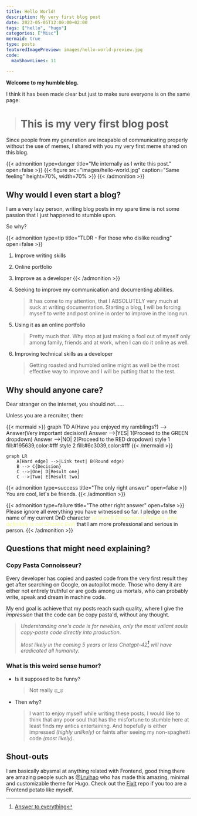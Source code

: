 ```yaml
---
title: Hello World!
description: My very first blog post
date: 2023-05-05T12:00:00+02:00
tags: ["hello", "hugo"]
categories: ["Misc"]
mermaid: true
type: posts
featuredImagePreview: images/hello-world-preview.jpg
code:
  maxShownLines: 11

---
```


**Welcome to my humble blog.**
<!--more-->

I think it has been made clear but just to make sure everyone is on the same page:

> # This is my very first blog post

Since people from my generation are incapable of communicating properly without the use of memes, I shared with you my very first meme shared on this blog.

{{< admonition type=danger title="Me internally as I write this post."  open=false >}}
{{< figure src="images/hello-world.jpg" caption="Same feeling" height=70%, width=70% >}}
{{< /admonition >}}

## Why would I even start a blog?

I am a very lazy person, writing blog posts in my spare time is not some passion that I just happened to stumble upon.

So why?

{{< admonition type=tip title="TLDR - For those who dislike reading" open=false >}}

1. Improve writing skills
2. Online portfolio
3. Improve as a developer
{{< /admonition >}}

1. Seeking to improve my communication and documenting abilities.
      > It has come to my attention, that I ABSOLUTELY very much at suck at writing documentation. Starting a blog, I will be forcing myself to write and post online in order to improve in the long run.

2. Using it as an online portfolio
      > Pretty much that. Why stop at just making a fool out of myself only among family, friends and at work, when I can do it online as well.

3. Improving technical skills as a developer
      > Getting roasted and humbled online might as well be the most effective way to improve and I will be putting that to the test.

## Why should anyone care?

Dear stranger on the internet, you should not......

Unless you are a recruiter, then:

{{< mermaid >}}
graph TD
    A(Have you enjoyed my ramblings?) --> Answer(Very important decision!)
    Answer -->|YES| 1(Proceed to the GREEN dropdown)
    Answer -->|NO| 2(Proceed to the RED dropdown)
    style 1 fill:#195639,color:#fff
    style 2 fill:#6c3039,color:#fff
{{< /mermaid >}}

```mermaid
graph LR
    A[Hard edge] -->|Link text| B(Round edge)
    B --> C{Decision}
    C -->|One| D[Result one]
    C -->|Two| E[Result two]
```


{{< admonition type=success title="The only right answer"  open=false >}}
You are cool, let's be friends.
{{< /admonition >}}

{{< admonition type=failure title="The other right answer"  open=false >}}
Please ignore all everything you have witnessed so far. I pledge on the name of my current DnD character <span style="color:#f1fa8c">(_a level 8 Dragonborn Paladin, who definitely is not Chaotic Evil_)</span> that I am more professional and serious in person.
{{< /admonition >}}

## Questions that might need explaining?

### Copy Pasta Connoisseur?

Every developer has copied and pasted code from the very first result they get after searching on Google, on autopilot mode. Those who deny it are either not entirely truthful or are gods among us mortals, who can probably write, speak and dream in machine code.

My end goal is achieve that my posts reach such quality, where I give the _impression_ that the code can be copy pasta'd, without any thought.  

> _Understanding one's code is for newbies, only the most valiant souls copy-paste code directly into production_.
>
> *Most likely in the coming 5 years or less Chatgpt-42[^1] will have eradicated all humanity.*

### What is this weird sense humor?

- Is it supposed to be funny?
  > Not really ಥ_ಥ

- Then why?
  > I want to enjoy myself while writing these posts. I would like to think that any poor soul that has the misfortune to stumble here at least finds my antics entertaining. And hopefully is either impressed _(highly unlikely)_ or faints after seeing my non-spaghetti code _(most likely)_.

## Shout-outs

I am basically abysmal at anything related with Frontend, good thing there are amazing people such as [@Lruihao](https://github.com/Lruihao) who has made this amazing, minimal and customizable theme for Hugo. Check out the [Fixlt](https://github.com/hugo-fixit/FixIt) repo if you too are a Frontend potato like myself.


[^1]: [Answer to everything](https://en.wikipedia.org/wiki/Phrases_from_The_Hitchhiker%27s_Guide_to_the_Galaxy)
